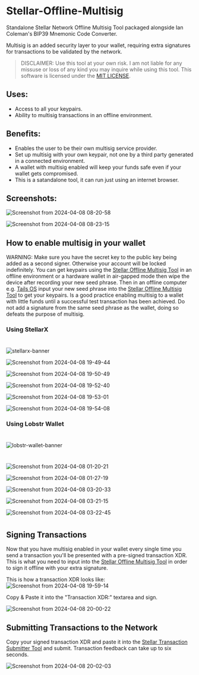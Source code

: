 # Stellar-Offline-Multisig
Standalone Stellar Network Offline Multisig Tool packaged alongside Ian Coleman's BIP39 Mnemonic Code Converter.

Multisig is an added security layer to your wallet, requiring extra signatures for transactions to be validated by the network.

>DISCLAIMER: Use this tool at your own risk. I am not liable for any missuse or loss of any kind you may inquire while using this tool.
This software is licensed under the [MIT LICENSE](https://github.com/Chevy-Lu/Stellar-Transaction-Submitter/blob/main/LICENSE).

## Uses:

- Access to all your keypairs.
- Ability to multisig transactions in an offline environment.

## Benefits:

- Enables the user to be their own multisig service provider.
- Set up multisig with your own keypair, not one by a third party generated in a connected environment.
- A wallet with multisig enabled will keep your funds safe even if your wallet gets compromised.
- This is a satandalone tool, it can run just using an internet browser.

## Screenshots:

![Screenshot from 2024-04-08 08-20-58](https://github.com/Chevy-Lu/Stellar-Offline-Multisig/assets/31299824/5e3b87c8-9759-4e4d-9ff7-e9de50d2a49b)

![Screenshot from 2024-04-08 08-23-15](https://github.com/Chevy-Lu/Stellar-Offline-Multisig/assets/31299824/cdc8b827-1a27-40e6-a9a4-9b47a972de01)


## How to enable multisig in your wallet

WARNING: Make sure you have the secret key to the public key being added as a second signer. Otherwise your account will be locked indefinitely.
You can get keypairs using the [Stellar Offline Multisig Tool](https://github.com/Chevy-Lu/Stellar-Offline-Multisig/releases) in an offline environment or a hardware wallet in air-gapped mode then wipe the device after recording your new seed phrase. Then in an offline computer e.g. [Tails OS](https://tails.net/) input your new seed phrase into the [Stellar Offline Multisig Tool](https://github.com/Chevy-Lu/Stellar-Offline-Multisig/releases) to get your keypairs. Is a good practice enabling multisig to a wallet with little funds until a successful test transaction has been achieved. Do not add a signature from the same seed phrase as the wallet, doing so defeats the purpose of multisig.



### Using StellarX

#

![stellarx-banner](https://github.com/Chevy-Lu/Stellar-Offline-Multisig/assets/31299824/168b8504-1760-4bc2-b097-b7f0c33ae495)

![Screenshot from 2024-04-08 19-49-44](https://github.com/Chevy-Lu/Stellar-Offline-Multisig/assets/31299824/6c867616-67a7-4de0-b50b-6486e466984c)

![Screenshot from 2024-04-08 19-50-49](https://github.com/Chevy-Lu/Stellar-Offline-Multisig/assets/31299824/d4c64193-616a-40a5-813a-326ebb9f30bf)

![Screenshot from 2024-04-08 19-52-40](https://github.com/Chevy-Lu/Stellar-Offline-Multisig/assets/31299824/09d34f85-0466-4cd5-a4ec-cadb0761649f)

![Screenshot from 2024-04-08 19-53-01](https://github.com/Chevy-Lu/Stellar-Offline-Multisig/assets/31299824/4c81e306-8d47-4cf4-8a84-266ca8d242ae)

![Screenshot from 2024-04-08 19-54-08](https://github.com/Chevy-Lu/Stellar-Offline-Multisig/assets/31299824/929614b4-f74f-443d-8be1-61dee0235e78)

### Using Lobstr Wallet

#

![lobstr-wallet-banner](https://github.com/Chevy-Lu/Stellar-Offline-Multisig/assets/31299824/aa9728ef-8b06-4607-98ff-247d18b7be08)

#

![Screenshot from 2024-04-08 01-20-21](https://github.com/Chevy-Lu/Stellar-Offline-Multisig/assets/31299824/5febf202-ab92-45f5-a953-31b5287707da)

![Screenshot from 2024-04-08 01-27-19](https://github.com/Chevy-Lu/Stellar-Offline-Multisig/assets/31299824/c0a4abc3-8206-4309-8afb-982f710a47b0)

![Screenshot from 2024-04-08 03-20-33](https://github.com/Chevy-Lu/Stellar-Offline-Multisig/assets/31299824/0729c26c-4374-424d-bdb8-cc6a7c854a85)

![Screenshot from 2024-04-08 03-21-15](https://github.com/Chevy-Lu/Stellar-Offline-Multisig/assets/31299824/7315d1a3-2468-4c19-9e05-e120850b6761)

![Screenshot from 2024-04-08 03-22-45](https://github.com/Chevy-Lu/Stellar-Offline-Multisig/assets/31299824/591dd18d-03ca-4d40-8467-75f81c3cf6b9)

#

## Signing Transactions 

Now that you have multisig enabled in your wallet every single time you send a transaction you'll be presented with a pre-signed transaction XDR. This is what you need to input into the [Stellar Offline Multisig Tool](https://github.com/Chevy-Lu/Stellar-Offline-Multisig/releases) in order to sign it offline with your extra signature.

This is how a transaction XDR looks like:
![Screenshot from 2024-04-08 19-59-14](https://github.com/Chevy-Lu/Stellar-Offline-Multisig/assets/31299824/b1c69a68-aba4-47b9-bb18-e68d0e95e95c)

Copy & Paste it into the "Transaction XDR:" textarea and sign.

![Screenshot from 2024-04-08 20-00-22](https://github.com/Chevy-Lu/Stellar-Offline-Multisig/assets/31299824/ae6869dc-324e-4a09-9f11-29bea1b22fb4)

## Submitting Transactions to the Network
Copy your signed transaction XDR and paste it into the [Stellar Transaction Submitter Tool](https://github.com/Chevy-Lu/Stellar-Transaction-Submitter) and submit. Transaction feedback can take up to six seconds.

![Screenshot from 2024-04-08 20-02-03](https://github.com/Chevy-Lu/Stellar-Offline-Multisig/assets/31299824/f0da531f-884f-416a-bbd8-ab846460ac1f)

